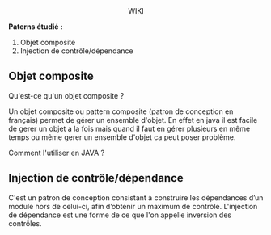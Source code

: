 <div align="center"> WIKI </div>

**Paterns étudié :**

1. Objet composite
2. Injection de contrôle/dépendance

## Objet composite 

Qu'est-ce qu'un objet composite ?

Un objet composite ou pattern composite (patron de conception en français) permet de gérer un ensemble d'objet.
En effet en java il est facile de gerer un objet a la fois mais quand il faut en gérer plusieurs en même temps ou même gerer un ensemble d'objet ca peut poser problème.

Comment l'utiliser en JAVA ?



## Injection de contrôle/dépendance 

C'est un patron de conception consistant à construire les dépendances d’un module hors de celui-ci, afin d’obtenir un maximum de contrôle. 
L'injection de dépendance est une forme de ce que l'on appelle inversion des contrôles. 
